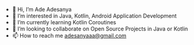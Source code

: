 - 👋 Hi, I’m Ade Adesanya
- 👀 I’m interested in Java, Kotlin, Android Application Development
- 🌱 I’m currently learning Kotlin Coroutines
- 💞️ I’m looking to collaborate on Open Source Projects in Java or Kotlin
- 📫 How to reach me adesanyaaa@gmail.com

<!---
adesanyaaa/adesanyaaa is a ✨ special ✨ repository because its `README.md` (this file) appears on your GitHub profile.
You can click the Preview link to take a look at your changes.
--->
